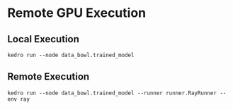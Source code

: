 # Remote GPU Execution 

## Local Execution 
```
kedro run --node data_bowl.trained_model
```
## Remote Execution
```
kedro run --node data_bowl.trained_model --runner runner.RayRunner --env ray
```